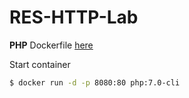 # RES-HTTP-Lab
**PHP** Dockerfile [here](https://hub.docker.com/_/php/)

Start container

```bash
$ docker run -d -p 8080:80 php:7.0-cli
```

